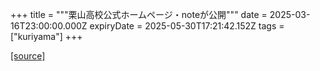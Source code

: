 +++
title = """栗山高校公式ホームページ・noteが公開"""
date = 2025-03-16T23:00:00.000Z
expiryDate = 2025-05-30T17:21:42.152Z
tags = ["kuriyama"]
+++


[[source]](https://www.town.kuriyama.hokkaido.jp/site/kuriyamakoukou/30879.html)
